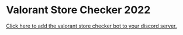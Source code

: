 # Valorant Store Checker 2022
[Click here to add the valorant store checker bot to your discord server.](https://discord.com/api/oauth2/authorize?client_id=964844004103557170&permissions=8&scope=applications.commands%20bot)
